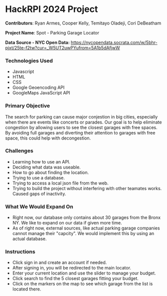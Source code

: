 # HackRPI 2024 Project
 **Contributors**:  Ryan Armes, Cooper Kelly, Temitayo Oladeji, Cori DeBeatham


**Project Name**: Spot - Parking Garage Locator

**Data Source - NYC Open Data:** https://nycopendata.socrata.com/w/5bhr-pjxt/25te-f2tw?cur=_W5UT2uwPYufrom=5A1b5dAfjwW

### Technologies Used
* Javascript
* HTML
* CSS
* Google Geoencoding API
* GoogleMaps JavaScript API 


### Primary Objective
The search for parking can cause major conjestion in big cities, especially when there are events like concerts or parades. Our goal is to help eliminate congestion by allowing users to see the closest garages with free spaces. By avoiding full garages and diverting their attention to garages with free space, this could help with decongestion.

### Challenges
* Learning how to use an API.
* Deciding what data was useable.
* How to go about finding the location.
* Trying to use a database.
* Trying to access a local json file from the web.
* Trying to build the project without interfering with other teamates works. Caused gaps of inactivity.

### What We Would Expand On
* Right now, our database only contains about 30 garages from the Bronx NY. We like to expand on our data if given more time.
* As of right now, external sources, like actual parking garage companies cannot manage their "capcity". We would implement this by using an actual database. 

### Instructions

* Click sign in and create an account if needed.
* After signing in, you will be redirected to the main locator.
* Enter your current location and use the slider to manage your budget.
* Click search to find the 5 closest garages fitting your budget.
* Click on the markers on the map to see which garage from the list is located there.





